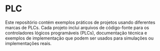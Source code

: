 # PLC
Este repositório contém exemplos práticos de projetos usando diferentes marcas de PLCs. Cada projeto inclui arquivos de código-fonte para os controladores lógicos programáveis (PLCs), documentação técnica e exemplos de implementação que podem ser usados para simulações ou implementações reais.

